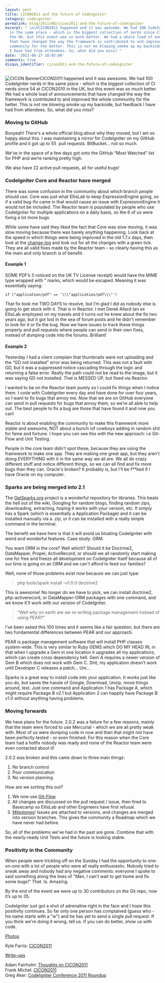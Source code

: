 ```yaml
---
layout: post
title: CICON2011 and the future of CodeIgniter
category: codeigniter
permalink: blog/2011/08/cicon2011-and-the-future-of-codeigniter
excerpt: " \n\tCICON2011 happened and it was awesome. We had 100 CodeIgniter nerds
  in the same place - which is the biggest collection of nerds since CICON2010 in
  the UK, but this event was so much better. We had a whole load of announcements
  that have changed the way the framework is contributed to and improved the whole
  community for the better. This is not me blowing smoke up my backside, but feedback
  I have had from attendees. So, what did you miss? "
date: '2011-08-27 10:05:00'
comments: true
disqus_identifier: cicon2011-and-the-future-of-codeigniter
---
```


![CICON Banner](https://s3.amazonaws.com/philsturgeon-blog/6067761331_afa0ab6d4e.jpg)CICON2011 happened and it was awesome. We had 100 CodeIgniter nerds in the same place - which is the biggest collection of CI nerds since 54 at CICON2010 in the UK, but this event was so much better. We had a whole load of announcements that have changed the way the framework is contributed to and improved the whole community for the better. This is not me blowing smoke up my backside, but feedback I have had from attendees. So, what did you miss?

### Moving to GitHub

Booyeah! There's a whole official blog about why they moved, but I am so happy about this. I was maintaining a mirror for CodeIgniter on my GitHub profile and it got up to 55  pull requests. BitBucket... not so much.

We’ve in the space of a few days got onto the GitHub “Most Watched” list for PHP and we’re ranking pretty high.

We also have 22 active pull requests, all for useful bugs!

### CodeIgniter Core and Reactor have merged

There was some confusion in the community about which branch people should use. Core was just what EllisLab to keep ExpressionEngine going, so if a valid bug-fix came in that would cause an issue with ExpressionEngine it would not be included. The Reactor team is populated by people who use CodeIgniter for multiple applications on a daily basis, so the 6 of us were fixing a lot more bugs.

While some have said they liked the fact that Core was slow moving, it was slow moving because there was barely anything happening. Look back at the speed in which things were being improved in the old 1.7.x days, then look at the [change-log](http://codeigniter.com/user_guide/changelog.html) and look out for all the changes with a green tick. They are all valid fixes made by the Reactor team - so clearly having this as the main and only branch is of benefit.

#### Example 1

SOME PDF’s (I noticed on the UK TV License receipt) would have the MIME type wrapped with ” marks, which would be escaped. Meaning it was essentially saying:

    if ("application/pdf" == '\\\"application/pdf\\\"')

That fix took me TWO DAYS to resolve, but I’m glad I did as nobody else is going to get stuck with it. That is in Reactor. I met Derek Allard (an ex EllisLab employee) on my travels and it turns out he knew about the fix two years ago, but it got lost in the sea of forum posts and he didn't remember to look for it or fix the bug. Now we have issues to track these things properly and pull requests where people can send in their own fixes, instead of dumping code into the forums. Brilliant!

#### Example 2

Yesterday I had a client complain that thumbnails were not uploading and the “GD not installed” error was being returned. This was not a fault with GD, but it was a suppressed notice cascading through the logic and returning a false error. Really the path could not be read to the image, but it was saying GD not installed. That is MESSED UP, but fixed via Reactor.

I wanted to be on the Reactor team purely so I could fix things when I notice them. I code with CodeIgniter every day and have done for over four years, so I want to fix bugs that annoy me. Now that we are on GitHub everyone can send in pull requests for bugs that annoy them, so we’re all able to help out. The best people to fix a bug are those that have found it and now you can!

Reactor is about enabling the community to make this framework more stable and awesome, NOT about a bunch iof cowboys adding in random shit for fame and fortune. I hope you can see this with the new approach: i.e Git-Flow and Unit Testing.

People in the core team didn't spot these, because they are using the framework to make one app. They are making one great app, but they aren't doing EVERYTHING with it in the same way we all are. We all do crazy different stuff and notice different things, so we can all find and fix more bugs than they can. Oracle's broken? It probably is, but I'll be f\*\*ked if I have Oracle on my computer.

### Sparks are being merged into 2.1

The [GetSparks.org](http://getsparks.org/) project is a wonderful repository for libraries. This beats the hell out of the wiki, Googling for random blogs, finding random zips, downloading, extracting, hoping it works with your version, etc. It simply has a Spark (which is essentially a Application Package) and it can be installed manually via a .zip, or it can be installed with a really simple command in the terminal.

The benefit we have here is that it will avoid us bloating CodeIgniter with weird and wonderful features. Case study: ORM.

You want ORM in the core? Well which? Should it be Doctrine2, DataMapper, Propel, ActiveRecord, or should we all randomly start making one for free and freeze all development on CodeIgniter itself because all of our time is going on an ORM and we can't afford to feed our families?

Well, none of those problems exist now because we can just type:

> php tools/spark install -v1.0.0 doctrine2

This is awesome! No longer do we have to pick, we can install doctrine2, php-activerecord, or DataMapper-ORM packages with one command, and we know it'll work with our version of CodeIgniter.

> "Well why on earth are we re-writing package management instead of using PEAR?"

I've been asked this 100 times and it seems like a fair question, but there are two fundamental differences between PEAR and our approach.

PEAR is package management software that will install PHP classes system-wide. This is very similar to Ruby GEMS which DO MY HEAD IN, in that when I upgrade a Gem in one location it upgrades all my applications, which can create cross dependency hell. Gem A requires a newer version of Gem B which does not work with Gem C. Shit, my application doesn't work until Developer C releases a patch... Um...

Sparks is a great way to install code into your application. It works just like you do, but saves the hassle of Google, Download, Unzip, move things around, test. Just one command and Application 1 has Package A, which might require Package B v2.1 but Application 2 can happily have Package B v1.0 without anything having problems.

### Moving forwards

We have plans for the future. 2.0.2 was a failure for a few reasons, mainly that the team were forced to use Mercurial - which we are all pretty weak with. Most of us were dumping code in now and than that might not have been perfectly tested - or even finished. For this reason when the Core team had a hotfix nobody was ready and none of the Reactor team were even contacted about it!

2.0.2 was broken and this came down to three main things:

1. No branch control
2. Poor communication
3. No version planning

How are we sorting this out?

1. We now use [Git-Flow](http://nvie.com/posts/a-successful-git-branching-model/)
2. All changes are discussed on the pull request / issue, then fired to Basecamp so EllisLab and other Engineers have first refusal.
3. [Milestones](https://github.com/EllisLab/CodeIgniter/issues/milestones)! Issues are attached to versions, and changes are merged into version branches. This gives the community a Roadmap which we have never had before.

So, all of the problems we've had in the past are gone. Combine that with the nearly-ready Unit Tests and the future is looking stable.

### Positivity in the Community

When people were trickling off on the Sunday I had the opportunity to one-on-one with a lot of people who were all really enthusiastic. Nobody tried to sneak away and nobody had any negative comments: everyone I spoke to said something along the lines of "Man, I can't wait to get home and fix some bugs!" That. Is. Amazing.

By the end of the event we were up to 30 contributors on the Git repo, now it’s up to 35.

CodeIgniter just got a shot of adrenaline right in the face and I hope this positivity continues. So far only one person has complained (guess who - his name starts with a "w") and he has yet to send a single pull request. If you think we're doing it wrong, tell us. If you can do better, show us with code.

<u>Photos</u>

Kyle Farris: [CICON2011](http://www.flickr.com/photos/kylefarris/sets/72157627489315606/)

<u>Write-ups</u>

Adam Fairholm: [Thoughts on CICON2011](http://blog.adamfairholm.com/thoughts-on-cicon2011/)  
 Frank Michel: [CICON2011](http://www.frankmichel.com/blog/article/cicon2011)  
 Greg Aker: [CodeIgniter Conference 2011 Roundup](http://www.gregaker.net/2011/aug/22/codeigniter_conference_2011_roundup/)

